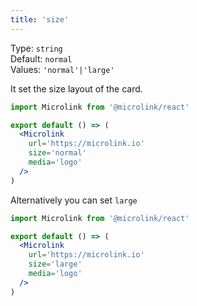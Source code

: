 ```yaml
---
title: 'size'
--- 
```


Type: `string`<br/>
Default: `normal`<br/>
Values: `'normal'|'large'`

It set the size layout of the card.

```jsx
import Microlink from '@microlink/react'

export default () => (
  <Microlink
    url='https://microlink.io'
    size='normal'
    media='logo'
  />
)
```

<Microlink url='https://microlink.io' media='logo' />

<Figcaption children="The default direction is normal."  />

Alternatively you can set `large`

```jsx
import Microlink from '@microlink/react'

export default () => (
  <Microlink
    url='https://microlink.io'
    size='large'
    media='logo'
  />
)
```

<Microlink url='https://microlink.io' size='large' media='logo' />
